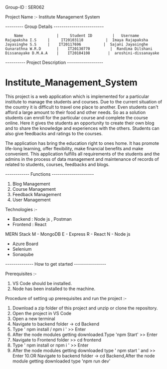 Group-ID : SER062

Project Name :- Institute Management System

--------- Group Details -------------------------

        Name	           |     Student ID         |   Username
    Rajapaksha I.S 	   |     IT20103118	         |  Imaya Rajapaksha 
    Jayasinghe S.S	   |    IT20117696	        |  Sajani Jayasinghe
    Gunarathna W.R.D	   |    IT20130770	       |  Randima Dilshani
    Dissanayake D.M.A.A    |    IT20104108	      |  aroshini-dissanayake 	
		
---------- Project Description ------------------

# Institute_Management_System

This project is a web application which is implemented for a particular institute to manage the students and courses. Due to the current situation of the country it is difficult to travel one place to another. Even students can't afford a large amount to their food and other needs. So as a solution students can enroll for the particular course and complete the course online. Here it gives the students an opportunity to create their own blog and to share the knowledge and experiences with the others. Students can also give feedbacks and ratings to the courses.

The application has bring the education right to ones home. It has promote life-long learning, offer flexibility, make financial benefits and make convenient. This application fulfills all requirements of the students and the admins in the process of data management and maintenance of records of related to students, courses, feedbacks and blogs.

------------   Functions    ---------------------
 
 1) Blog Management
 2) Course Management
 3) Feedback Management
 4) User Management

Technologies :-
  * Backend : Node js , Postman
  * Frontend : React

MERN Stack 
  M - MongoDB
  E - Express
  R - React
  N - Node js

  * Azure Board 
  * Selenium
  * Sonaqube

-------------- How to get started ----------------

Prerequisites :-
   1. VS Code should be installed.
   2. Node has been installed to the machine.

Procedure of setting up prerequisites and run the project :-
   1. Download a zip folder of this project and unzip or clone the repository.
   2. Open the project in VS Code 
   3. Open a new terminal
   4. Navigate to backend folder -> cd Backend
   5. Type ' npm install / npm i ' >> Enter
   6. After the node modules getting downloaded.Type 'npm Start' >> Enter
   7. Navigate to Frontend folder >> cd frontend
   8. Type ' npm install or npm i ' >> Enter
   9. After the node modules getting downloaded type ' npm start ' and >> Enter
   10.OR Navigate to backend folder -> cd Backend,After the node module getting downloaded type 'npm run dev'
  
